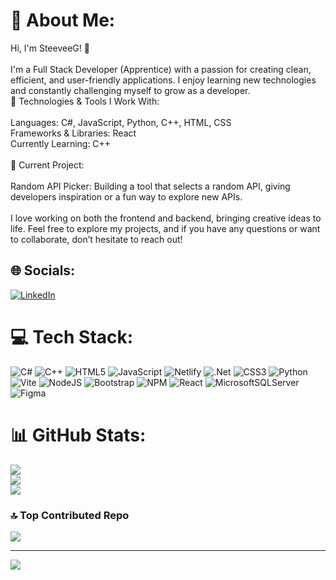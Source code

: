 # 💫 About Me:
Hi, I'm SteeveeG! 👋<br><br>I'm a Full Stack Developer (Apprentice) with a passion for creating clean, efficient, and user-friendly applications. I enjoy learning new technologies and constantly challenging myself to grow as a developer.<br>🔧 Technologies & Tools I Work With:<br><br>    Languages: C#, JavaScript, Python, C++, HTML, CSS<br>    Frameworks & Libraries: React<br>    Currently Learning: C++<br><br>🚀 Current Project:<br><br>    Random API Picker: Building a tool that selects a random API, giving developers inspiration or a fun way to explore new APIs.<br><br>I love working on both the frontend and backend, bringing creative ideas to life. Feel free to explore my projects, and if you have any questions or want to collaborate, don’t hesitate to reach out!<br>


## 🌐 Socials:
[![LinkedIn](https://img.shields.io/badge/LinkedIn-%230077B5.svg?logo=linkedin&logoColor=white)](https://linkedin.com/in/steven-kühnl-528b71330) 

# 💻 Tech Stack:
![C#](https://img.shields.io/badge/c%23-%23239120.svg?style=for-the-badge&logo=csharp&logoColor=white) ![C++](https://img.shields.io/badge/c++-%2300599C.svg?style=for-the-badge&logo=c%2B%2B&logoColor=white) ![HTML5](https://img.shields.io/badge/html5-%23E34F26.svg?style=for-the-badge&logo=html5&logoColor=white) ![JavaScript](https://img.shields.io/badge/javascript-%23323330.svg?style=for-the-badge&logo=javascript&logoColor=%23F7DF1E) ![Netlify](https://img.shields.io/badge/netlify-%23000000.svg?style=for-the-badge&logo=netlify&logoColor=#00C7B7) ![.Net](https://img.shields.io/badge/.NET-5C2D91?style=for-the-badge&logo=.net&logoColor=white) ![CSS3](https://img.shields.io/badge/css3-%231572B6.svg?style=for-the-badge&logo=css3&logoColor=white) ![Python](https://img.shields.io/badge/python-3670A0?style=for-the-badge&logo=python&logoColor=ffdd54) ![Vite](https://img.shields.io/badge/vite-%23646CFF.svg?style=for-the-badge&logo=vite&logoColor=white) ![NodeJS](https://img.shields.io/badge/node.js-6DA55F?style=for-the-badge&logo=node.js&logoColor=white) ![Bootstrap](https://img.shields.io/badge/bootstrap-%238511FA.svg?style=for-the-badge&logo=bootstrap&logoColor=white) ![NPM](https://img.shields.io/badge/NPM-%23CB3837.svg?style=for-the-badge&logo=npm&logoColor=white) ![React](https://img.shields.io/badge/react-%2320232a.svg?style=for-the-badge&logo=react&logoColor=%2361DAFB) ![MicrosoftSQLServer](https://img.shields.io/badge/Microsoft%20SQL%20Server-CC2927?style=for-the-badge&logo=microsoft%20sql%20server&logoColor=white) ![Figma](https://img.shields.io/badge/figma-%23F24E1E.svg?style=for-the-badge&logo=figma&logoColor=white)
# 📊 GitHub Stats:
![](https://github-readme-stats.vercel.app/api?username=SteeveeG&theme=dark&hide_border=false&include_all_commits=true&count_private=true)<br/>
![](https://github-readme-streak-stats.herokuapp.com/?user=SteeveeG&theme=dark&hide_border=false)<br/>
![](https://github-readme-stats.vercel.app/api/top-langs/?username=SteeveeG&theme=dark&hide_border=false&include_all_commits=true&count_private=true&layout=compact)

### 🔝 Top Contributed Repo
![](https://github-contributor-stats.vercel.app/api?username=SteeveeG&limit=5&theme=dark&combine_all_yearly_contributions=true)

---
[![](https://visitcount.itsvg.in/api?id=SteeveeG&icon=0&color=0)](https://visitcount.itsvg.in)

 
